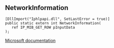 ## NetworkInformation

```
[DllImport("Iphlpapi.dll", SetLastError = true)]
public static extern int NetworkInformation(
   ref IP_MIB_GET_ROW pInputData
);
```

[Microsoft documentation](https://docs.microsoft.com/en-us/windows/win32/api/iphlpapi/nf-iphlpapi-networkinformation)
